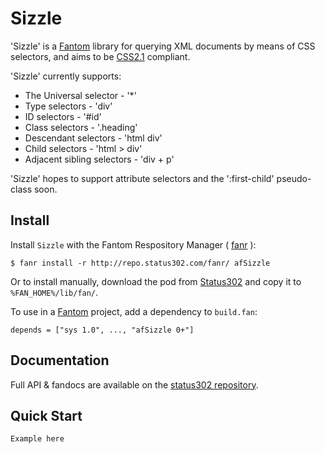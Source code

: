 # Sizzle

'Sizzle' is a [Fantom](http://fantom.org/) library for querying XML documents by means of CSS selectors, and aims to be [CSS2.1](http://www.w3.org/TR/CSS21/selector.html) compliant.

'Sizzle' currently supports:

 - The Universal selector - '*'
 - Type selectors - 'div'
 - ID selectors - '#id'
 - Class selectors - '.heading'
 - Descendant selectors - 'html div'
 - Child selectors - 'html > div'
 - Adjacent sibling selectors - 'div + p'

'Sizzle' hopes to support attribute selectors and the ':first-child' pseudo-class soon.



## Install

Install `Sizzle` with the Fantom Respository Manager ( [fanr](http://fantom.org/doc/docFanr/Tool.html#install) ):

    $ fanr install -r http://repo.status302.com/fanr/ afSizzle

Or to install manually, download the pod from [Status302](http://repo.status302.com/browse/afSizzle) and copy it to `%FAN_HOME%/lib/fan/`.

To use in a [Fantom](http://fantom.org/) project, add a dependency to `build.fan`:

    depends = ["sys 1.0", ..., "afSizzle 0+"]



## Documentation

Full API & fandocs are available on the [status302 repository](http://repo.status302.com/doc/afSizzle/#overview).



## Quick Start

    Example here
